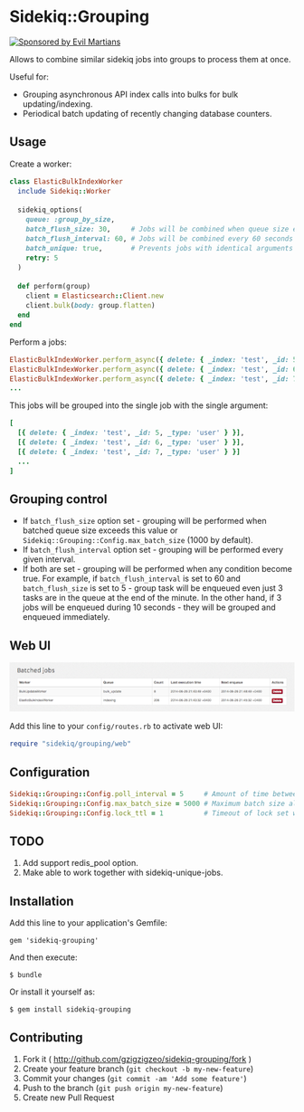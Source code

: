 # Sidekiq::Grouping

<a href="https://evilmartians.com/?utm_source=sidekiq-grouping-gem">
<img src="https://evilmartians.com/badges/sponsored-by-evil-martians.svg" alt="Sponsored by Evil Martians" width="236" height="54">
</a>

Allows to combine similar sidekiq jobs into groups to process them at once.

Useful for:
* Grouping asynchronous API index calls into bulks for bulk updating/indexing.
* Periodical batch updating of recently changing database counters.

## Usage

Create a worker:

```ruby
class ElasticBulkIndexWorker
  include Sidekiq::Worker

  sidekiq_options(
    queue: :group_by_size,
    batch_flush_size: 30,     # Jobs will be combined when queue size exceeds 30
    batch_flush_interval: 60, # Jobs will be combined every 60 seconds
    batch_unique: true,       # Prevents jobs with identical arguments to be enqueued
    retry: 5
  )

  def perform(group)
    client = Elasticsearch::Client.new
    client.bulk(body: group.flatten)
  end
end
```

Perform a jobs:

```ruby
ElasticBulkIndexWorker.perform_async({ delete: { _index: 'test', _id: 5, _type: 'user' } })
ElasticBulkIndexWorker.perform_async({ delete: { _index: 'test', _id: 6, _type: 'user' } })
ElasticBulkIndexWorker.perform_async({ delete: { _index: 'test', _id: 7, _type: 'user' } })
...
```

This jobs will be grouped into the single job with the single argument:

```ruby
[
  [{ delete: { _index: 'test', _id: 5, _type: 'user' } }],
  [{ delete: { _index: 'test', _id: 6, _type: 'user' } }],
  [{ delete: { _index: 'test', _id: 7, _type: 'user' } }]
  ...
]
```

## Grouping control

- If `batch_flush_size` option set - grouping will be performed when batched queue size exceeds this value or `Sidekiq::Grouping::Config.max_batch_size` (1000 by default).
- If `batch_flush_interval` option set - grouping will be performed every given interval.
- If both are set - grouping will be performed when any condition become true. For example, if `batch_flush_interval` is set to 60 and `batch_flush_size` is set to 5 - group task will be enqueued even just 3 tasks are in the queue at the end of the minute. In the other hand, if 3 jobs will be enqueued during 10 seconds - they will be grouped and enqueued immediately.

## Web UI

![Web UI](web.png)

Add this line to your `config/routes.rb` to activate web UI:

```ruby
require "sidekiq/grouping/web"
```

## Configuration

```ruby
Sidekiq::Grouping::Config.poll_interval = 5     # Amount of time between polling batches
Sidekiq::Grouping::Config.max_batch_size = 5000 # Maximum batch size allowed
Sidekiq::Grouping::Config.lock_ttl = 1          # Timeout of lock set when batched job enqueues
```

## TODO

1. Add support redis_pool option.
2. Make able to work together with sidekiq-unique-jobs.

## Installation

Add this line to your application's Gemfile:

    gem 'sidekiq-grouping'

And then execute:

    $ bundle

Or install it yourself as:

    $ gem install sidekiq-grouping

## Contributing

1. Fork it ( http://github.com/gzigzigzeo/sidekiq-grouping/fork )
2. Create your feature branch (`git checkout -b my-new-feature`)
3. Commit your changes (`git commit -am 'Add some feature'`)
4. Push to the branch (`git push origin my-new-feature`)
5. Create new Pull Request
